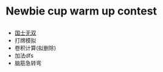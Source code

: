 # Newbie cup warm up contest

## 
- [国士无双](https://github.com/TzeHimSung/NewbieCupWarmup/blob/main/A/description.md)
- 打牌模拟
- 卷积计算(拟删除)
- 加法dfs
- 脑筋急转弯